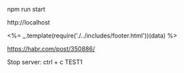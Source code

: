 npm run start

http://localhost

<%= _.template(require('./../includes/footer.html'))(data) %>

https://habr.com/post/350886/


Stop server: ctrl + c
TEST1
